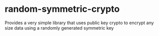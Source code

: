 random-symmetric-crypto
=======================

Provides a very simple library that uses public key crypto to encrypt any size data using a randomly generated symmetric key
